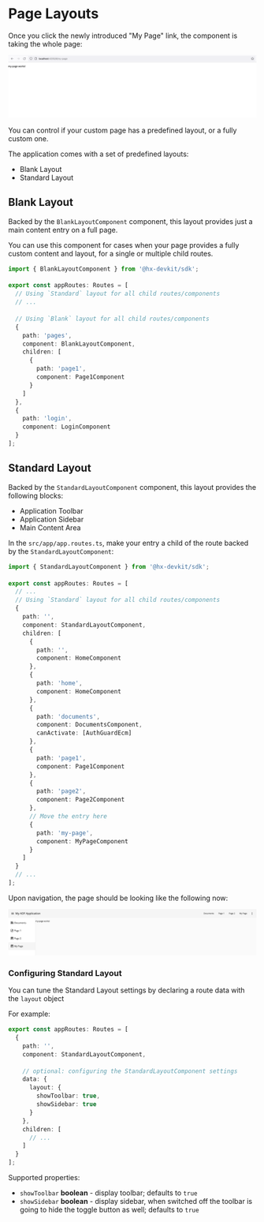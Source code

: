 # Page Layouts

Once you click the newly introduced "My Page" link, the component is taking the whole page:

![Route without Layout](./images/route-without-layout.png)

You can control if your custom page has a predefined layout, or a fully custom one.

The application comes with a set of predefined layouts:

- Blank Layout
- Standard Layout

## Blank Layout

Backed by the `BlankLayoutComponent` component, this layout provides just a main content entry on a full page.

You can use this component for cases when your page provides a fully custom content and layout,
for a single or multiple child routes.

```ts
import { BlankLayoutComponent } from '@hx-devkit/sdk';

export const appRoutes: Routes = [
  // Using `Standard` layout for all child routes/components
  // ...
  
  // Using `Blank` layout for all child routes/components
  {
    path: 'pages',
    component: BlankLayoutComponent,
    children: [
      {
        path: 'page1',
        component: Page1Component
      }
    ]
  },
  {
    path: 'login',
    component: LoginComponent
  }
];
```

## Standard Layout

Backed by the `StandardLayoutComponent` component, this layout provides the following blocks:

- Application Toolbar
- Application Sidebar
- Main Content Area

In the `src/app/app.routes.ts`, make your entry a child of the route backed by the `StandardLayoutComponent`:

```ts
import { StandardLayoutComponent } from '@hx-devkit/sdk';

export const appRoutes: Routes = [
  // ...
  // Using `Standard` layout for all child routes/components
  {
    path: '',
    component: StandardLayoutComponent,
    children: [
      {
        path: '',
        component: HomeComponent
      },
      {
        path: 'home',
        component: HomeComponent
      },
      {
        path: 'documents',
        component: DocumentsComponent,
        canActivate: [AuthGuardEcm]
      },
      {
        path: 'page1',
        component: Page1Component
      },
      {
        path: 'page2',
        component: Page2Component
      },
      // Move the entry here
      {
        path: 'my-page',
        component: MyPageComponent
      }
    ]
  }
  // ...
];
```

Upon navigation, the page should be looking like the following now:

![Route with the Layout](./images/route-with-layout.png)

### Configuring Standard Layout

You can tune the Standard Layout settings by declaring a route data with the `layout` object

For example:

```ts
export const appRoutes: Routes = [
  {
    path: '',
    component: StandardLayoutComponent,
    
    // optional: configuring the StandardLayoutComponent settings
    data: {
      layout: {
        showToolbar: true,
        showSidebar: true
      }
    },
    children: [
      // ...
    ]
  }
];
```

Supported properties:

- `showToolbar` **boolean** - display toolbar; defaults to `true`
- `showSidebar` **boolean** - display sidebar, when switched off the toolbar is going to hide the toggle button as well; defaults to `true`
